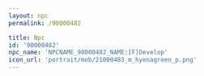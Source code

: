 ```yaml
---
layout: npc
permalink: /90000482

title: Npc
id: '90000482'
npc_name: 'NPCNAME_90000482_NAME:[F]Develop'
icon_url: 'portrait/mob/21000483_m_hyenagreen_p.png'
---
```


